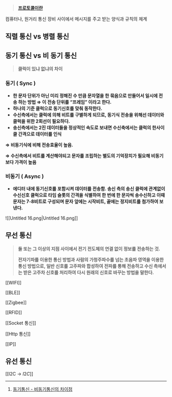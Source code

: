 > [**프로토콜이란**](https://asfirstalways.tistory.com/85)

컴퓨터나, 원거리 통신 장비 사이에서 메시지를 주고 받는 양식과 규칙의 체계

  

## 직렬 통신 vs 병렬 통신

## 동기 통신 vs 비 동기 통신

> **클럭이 있냐 없냐의 차이**

### 동기 **( Sync )**

- **한 문자 단위가 아닌 미리 정해진 수 만큼 문자열을 한 묶음으로 만들어서 일시에 전송 하는 방법 ⇒ 이 전송 단위를 “프레임” 이라고 한다.**
- **하나의 기준 클럭으로 동기신호를 맞춰 동작한다.**
- **수신측에서는 클럭에 의해 비트를 구별하게 되므로, 동기식 전송을 위해선 데이터와 클럭을 위한 2회선이 필요하다.**
- **송신측에서는 2진 데이터들을 정상적인 속도로 보내면 수신축에서는 클럭의 한사이클 간격으로 데이터를 인식**

**⇒ 비동기식에 비해 전송효율이 높음.**

**⇒ 수신측에서 비트를 계산해야되고 문자를 조립하는 별도의 기억장치가 필요해 비동기보다 가격이 높음**

  

### 비동기 ( Async )

- **에디터 내에 동기신호를 포함시켜 데이터를 전송함. 송신 측의 송신 클럭에 관계없이 수신신호 클럭으로 타임 슬롯의 간격을 식별하여 한 번에 한 문자씩 송수신하고 이때 문자는 7-8비트로 구성되며 문자 앞에는 시작비트, 끝에는 정지비트를 첨가하여 보낸다.**

![[Untitled 16.png|Untitled 16.png]]

## 무선 통신

> **둘 또는 그 이상의 지점 사이에서 전기 전도체의 연결 없이 정보를 전송하는 것.**
> 
> **전자기파를 이용한 통신 방법과 사람의 가청주파수를 넘는 초음파 영역을 이용한 통신 방법으로, 일반 신호를 고주파와 합성하여 전파를 통해 전송하고 수신 측에서는 받은 고주차 신호를 처리하여 다시 원래의 신호로 바꾸는 방법을 말한다.**

[[WIFI]]

[[BLE]]

[[Zigbee]]

[[RFID]]

[[Socket 통신]]

[[Http 통신]]

[[IP]]

## 유선 통신

[[I2C → $I2C$]]

  

  

  

---

1. [동기통신 - 비동기통신의 차이점](https://velog.io/@welchs1423/%EB%8F%99%EA%B8%B0%ED%86%B5%EC%8B%A0-%EB%B9%84%EB%8F%99%EA%B8%B0%ED%86%B5%EC%8B%A0-%EC%B0%A8%EC%9D%B4%EC%A0%90)